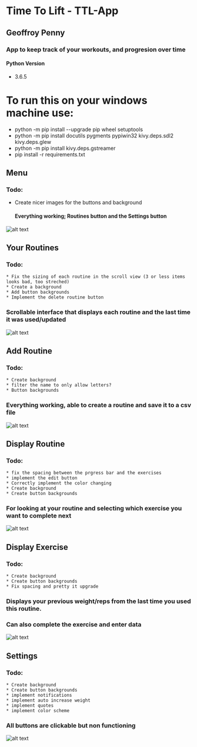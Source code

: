 # Time To Lift - TTL-App
## Geoffroy Penny
### App to keep track of your workouts, and progresion over time

#### Python Version
* 3.6.5

# To run this on your windows machine use:
* python -m pip install --upgrade pip wheel setuptools
* python -m pip install docutils pygments pypiwin32 kivy.deps.sdl2 kivy.deps.glew
* python -m pip install kivy.deps.gstreamer
* pip install -r requirements.txt
 
 ## Menu
 ### Todo:
* Create nicer images for the buttons and background
  #### Everything working; Routines button and the Settings button
 ![alt text](https://github.com/HexRoy/TTL-App/blob/master/Images/ui/1%20Menu.png)
 
 ## Your Routines
 ### Todo:
	* Fix the sizing of each routine in the scroll view (3 or less items looks bad, too streched)
	* Create a background
	* Add button backgrounds
	* Implement the delete routine button
 ### Scrollable interface that displays each routine and the last time it was used/updated
 ![alt text](https://github.com/HexRoy/TTL-App/blob/master/Images/ui/2%20Your%20Routines.png)
 
 ## Add Routine
 ### Todo: 
	* Create background
	* filter the name to only allow letters?
	* Button backgrounds
 ### Everything working, able to create a routine and save it to a csv file 
 ![alt text](https://github.com/HexRoy/TTL-App/blob/master/Images/ui/3%20Add%20Routine.png)
 
 ## Display Routine
 ### Todo:
	* fix the spacing between the prgress bar and the exercises
	* implement the edit button
	* Correctly implement the color changing 
	* Create background
	* Create button backgrounds
 ### For looking at your routine and selecting which exercise you want to complete next
 ![alt text](https://github.com/HexRoy/TTL-App/blob/master/Images/ui/4%20Display%20Routine.png)
 
 ## Display Exercise
 ### Todo:
	* Create background
	* Create button backgrounds
	* Fix spacing and pretty it upgrade
 ### Displays your previous weight/reps from the last time you used this routine.
 ### Can also complete the exercise and enter data
 ![alt text](https://github.com/HexRoy/TTL-App/blob/master/Images/ui/5%20Display%20Exercise.png)
 
 ## Settings
 ### Todo:
	* Create background
	* Create button backgrounds
	* implement notifications
	* implement auto increase weight
	* implement quotes
	* implement color scheme
### All buttons are clickable but non functioning
 ![alt text](https://github.com/HexRoy/TTL-App/blob/master/Images/ui/6%20Settings.png)